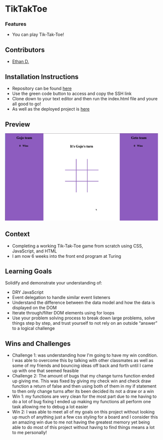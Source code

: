 # TikTakToe

### Features
- You can play Tik-Tak-Toe!
## Contributors
- [Ethan D.](https://github.com/Eduvall23)

## Installation Instructions
- Repository can be found [here](https://github.com/Eduvall23/TiktakToe])
- Use the green code button to access and copy the SSH link
- Clone down to your text editor and then run the index.html file and youre all good to go!
- As well as the deployed project is [here]([https://eduvall23.github.io/Tik-Tak-Toe/])

## Preview
![](https://github.com/Eduvall23/Tik-Tak-Toe/blob/main/animated.GIF)
## Context
- Completing a working Tik-Tak-Toe game from scratch using CSS, JavaScript, and HTML
- I am now 6 weeks into the front end program at Turing 
  
## Learning Goals
Solidify and demonstrate your understanding of:
- DRY JavaScript
- Event delegation to handle similar event listeners
- Understand the difference between the data model and how the data is displayed on the DOM
- Iterate through/filter DOM elements using for loops
- Use your problem solving process to break down large problems, solve things step by step, and trust yourself to not rely on an outside “answer” to a logical challenge
  
## Wins and Challenges
- Challenge 1: was understanding how I'm going to have my win condition. I was able to overcome this by talking with other classmates as well as some of my friends and bouncing ideas off back and forth until I came up with one that seemed feasible 
- Challenge 2: The amount of bugs that my change turns function ended up giving me. This was fixed by giving my check win and check draw function a return of false and then using both of them in my if statement to then only change turns after its been decided its not a draw or a win 
- Win 1: my functions are very clean for the most part due to me having to do a lot of bug fixing I ended up making my functions all perform one task allowing me to debug a lot easier 
- Win 2: I was able to meet all of my goals on this project without looking up much of anything just a few css styling for a board and I consider this an amazing win due to me not having the greatest memory yet being able to do most of this project without having to find things means a lot to me personally!
